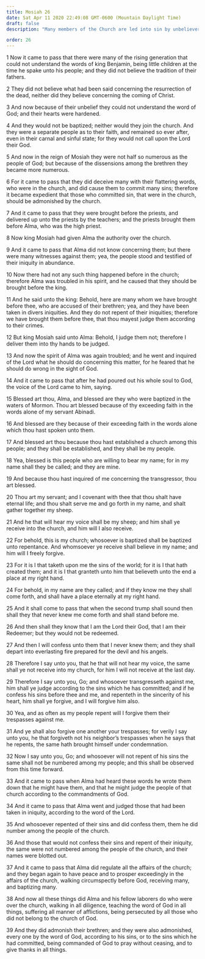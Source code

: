 ```yaml
---
title: Mosiah 26
date: Sat Apr 11 2020 22:49:08 GMT-0600 (Mountain Daylight Time)
draft: false
description: "Many members of the Church are led into sin by unbelievers—Alma is promised eternal life—Those who repent and are baptized gain forgiveness—Church members in sin who repent and confess to Alma and to the Lord will be forgiven; otherwise, they will not be numbered among the people of the Church. About 120–100 B.C."

order: 26
---
```

    
1 Now it came to pass that there were many of the rising generation that could not understand the words of king Benjamin, being little children at the time he spake unto his people; and they did not believe the tradition of their fathers.

2 They did not believe what had been said concerning the resurrection of the dead, neither did they believe concerning the coming of Christ.

3 And now because of their unbelief they could not understand the word of God; and their hearts were hardened.

4 And they would not be baptized; neither would they join the church. And they were a separate people as to their faith, and remained so ever after, even in their carnal and sinful state; for they would not call upon the Lord their God.

5 And now in the reign of Mosiah they were not half so numerous as the people of God; but because of the dissensions among the brethren they became more numerous.

6 For it came to pass that they did deceive many with their flattering words, who were in the church, and did cause them to commit many sins; therefore it became expedient that those who committed sin, that were in the church, should be admonished by the church.

7 And it came to pass that they were brought before the priests, and delivered up unto the priests by the teachers; and the priests brought them before Alma, who was the high priest.

8 Now king Mosiah had given Alma the authority over the church.

9 And it came to pass that Alma did not know concerning them; but there were many witnesses against them; yea, the people stood and testified of their iniquity in abundance.

10 Now there had not any such thing happened before in the church; therefore Alma was troubled in his spirit, and he caused that they should be brought before the king.

11 And he said unto the king: Behold, here are many whom we have brought before thee, who are accused of their brethren; yea, and they have been taken in divers iniquities. And they do not repent of their iniquities; therefore we have brought them before thee, that thou mayest judge them according to their crimes.

12 But king Mosiah said unto Alma: Behold, I judge them not; therefore I deliver them into thy hands to be judged.

13 And now the spirit of Alma was again troubled; and he went and inquired of the Lord what he should do concerning this matter, for he feared that he should do wrong in the sight of God.

14 And it came to pass that after he had poured out his whole soul to God, the voice of the Lord came to him, saying.

15 Blessed art thou, Alma, and blessed are they who were baptized in the waters of Mormon. Thou art blessed because of thy exceeding faith in the words alone of my servant Abinadi.

16 And blessed are they because of their exceeding faith in the words alone which thou hast spoken unto them.

17 And blessed art thou because thou hast established a church among this people; and they shall be established, and they shall be my people.

18 Yea, blessed is this people who are willing to bear my name; for in my name shall they be called; and they are mine.

19 And because thou hast inquired of me concerning the transgressor, thou art blessed.

20 Thou art my servant; and I covenant with thee that thou shalt have eternal life; and thou shalt serve me and go forth in my name, and shalt gather together my sheep.

21 And he that will hear my voice shall be my sheep; and him shall ye receive into the church, and him will I also receive.

22 For behold, this is my church; whosoever is baptized shall be baptized unto repentance. And whomsoever ye receive shall believe in my name; and him will I freely forgive.

23 For it is I that taketh upon me the sins of the world; for it is I that hath created them; and it is I that granteth unto him that believeth unto the end a place at my right hand.

24 For behold, in my name are they called; and if they know me they shall come forth, and shall have a place eternally at my right hand.

25 And it shall come to pass that when the second trump shall sound then shall they that never knew me come forth and shall stand before me.

26 And then shall they know that I am the Lord their God, that I am their Redeemer; but they would not be redeemed.

27 And then I will confess unto them that I never knew them; and they shall depart into everlasting fire prepared for the devil and his angels.

28 Therefore I say unto you, that he that will not hear my voice, the same shall ye not receive into my church, for him I will not receive at the last day.

29 Therefore I say unto you, Go; and whosoever transgresseth against me, him shall ye judge according to the sins which he has committed; and if he confess his sins before thee and me, and repenteth in the sincerity of his heart, him shall ye forgive, and I will forgive him also.

30 Yea, and as often as my people repent will I forgive them their trespasses against me.

31 And ye shall also forgive one another your trespasses; for verily I say unto you, he that forgiveth not his neighbor’s trespasses when he says that he repents, the same hath brought himself under condemnation.

32 Now I say unto you, Go; and whosoever will not repent of his sins the same shall not be numbered among my people; and this shall be observed from this time forward.

33 And it came to pass when Alma had heard these words he wrote them down that he might have them, and that he might judge the people of that church according to the commandments of God.

34 And it came to pass that Alma went and judged those that had been taken in iniquity, according to the word of the Lord.

35 And whosoever repented of their sins and did confess them, them he did number among the people of the church.

36 And those that would not confess their sins and repent of their iniquity, the same were not numbered among the people of the church, and their names were blotted out.

37 And it came to pass that Alma did regulate all the affairs of the church; and they began again to have peace and to prosper exceedingly in the affairs of the church, walking circumspectly before God, receiving many, and baptizing many.

38 And now all these things did Alma and his fellow laborers do who were over the church, walking in all diligence, teaching the word of God in all things, suffering all manner of afflictions, being persecuted by all those who did not belong to the church of God.

39 And they did admonish their brethren; and they were also admonished, every one by the word of God, according to his sins, or to the sins which he had committed, being commanded of God to pray without ceasing, and to give thanks in all things.
